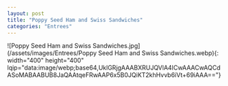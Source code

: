 ```yaml
---
layout: post
title: "Poppy Seed Ham and Swiss Sandwiches"
categories: "Entrees"
---
```

![Poppy Seed Ham and Swiss Sandwiches.jpg](/assets/images/Entrees/Poppy Seed Ham and Swiss Sandwiches.webp){: width="400" height="400" lqip="data:image/webp;base64,UklGRjgAAABXRUJQVlA4ICwAAACwAQCdASoMABAABUB8JaQAAtqeFRwAAP6x5B0JQiKT2khHvvb6iVt+69iAAA=="}

